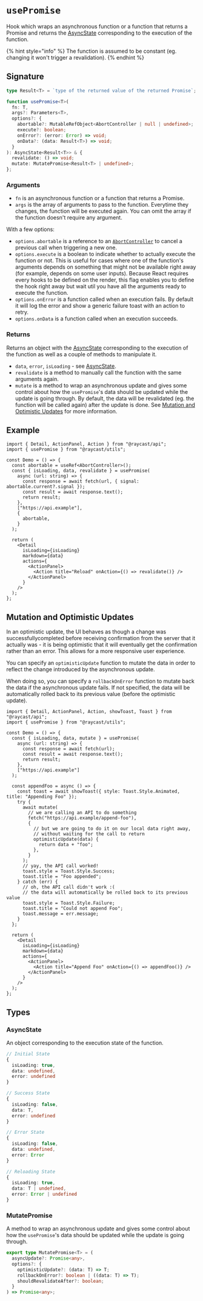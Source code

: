 # `usePromise`

Hook which wraps an asynchronous function or a function that returns a Promise and returns the [AsyncState](#asyncstate) corresponding to the execution of the function.

{% hint style="info" %}
The function is assumed to be constant (eg. changing it won't trigger a revalidation).
{% endhint %}

## Signature

```ts
type Result<T> = `type of the returned value of the returned Promise`;

function usePromise<T>(
  fn: T,
  args?: Parameters<T>,
  options?: {
    abortable?: MutableRefObject<AbortController | null | undefined>;
    execute?: boolean;
    onError?: (error: Error) => void;
    onData?: (data: Result<T>) => void;
  }
): AsyncState<Result<T>> & {
  revalidate: () => void;
  mutate: MutatePromise<Result<T> | undefined>;
};
```

### Arguments

- `fn` is an asynchronous function or a function that returns a Promise.
- `args` is the array of arguments to pass to the function. Everytime they changes, the function will be executed again. You can omit the array if the function doesn't require any argument.

With a few options:

- `options.abortable` is a reference to an [`AbortController`](https://developer.mozilla.org/en-US/docs/Web/API/AbortController) to cancel a previous call when triggering a new one.
- `options.execute` is a boolean to indicate whether to actually execute the function or not. This is useful for cases where one of the function's arguments depends on something that might not be available right away (for example, depends on some user inputs). Because React requires every hooks to be defined on the render, this flag enables you to define the hook right away but wait util you have all the arguments ready to execute the function.
- `options.onError` is a function called when an execution fails. By default it will log the error and show a generic failure toast with an action to retry.
- `options.onData` is a function called when an execution succeeds.

### Returns

Returns an object with the [AsyncState](#asyncstate) corresponding to the execution of the function as well as a couple of methods to manipulate it.

- `data`, `error`, `isLoading` - see [AsyncState](#asyncstate).
- `revalidate` is a method to manually call the function with the same arguments again.
- `mutate` is a method to wrap an asynchronous update and gives some control about how the `usePromise`'s data should be updated while the update is going through. By default, the data will be revalidated (eg. the function will be called again) after the update is done. See [Mutation and Optimistic Updates](#mutation-and-optimistic-updates) for more information.

## Example

```tsx
import { Detail, ActionPanel, Action } from "@raycast/api";
import { usePromise } from "@raycast/utils";

const Demo = () => {
  const abortable = useRef<AbortController>();
  const { isLoading, data, revalidate } = usePromise(
    async (url: string) => {
      const response = await fetch(url, { signal: abortable.current?.signal });
      const result = await response.text();
      return result;
    },
    ["https://api.example"],
    {
      abortable,
    }
  );

  return (
    <Detail
      isLoading={isLoading}
      markdown={data}
      actions={
        <ActionPanel>
          <Action title="Reload" onAction={() => revalidate()} />
        </ActionPanel>
      }
    />
  );
};
```

## Mutation and Optimistic Updates

In an optimistic update, the UI behaves as though a change was successfullycompleted before receiving confirmation from the server that it actually was - it is being optimistic that it will eventually get the confirmation rather than an error. This allows for a more responsive user experience.

You can specify an `optimisticUpdate` function to mutate the data in order to reflect the change introduced by the asynchronous update.

When doing so, you can specify a `rollbackOnError` function to mutate back the data if the asynchronous update fails. If not specified, the data will be automatically rolled back to its previous value (before the optimistic update).

```tsx
import { Detail, ActionPanel, Action, showToast, Toast } from "@raycast/api";
import { usePromise } from "@raycast/utils";

const Demo = () => {
  const { isLoading, data, mutate } = usePromise(
    async (url: string) => {
      const response = await fetch(url);
      const result = await response.text();
      return result;
    },
    ["https://api.example"]
  );

  const appendFoo = async () => {
    const toast = await showToast({ style: Toast.Style.Animated, title: "Appending Foo" });
    try {
      await mutate(
        // we are calling an API to do something
        fetch("https://api.example/append-foo"),
        {
          // but we are going to do it on our local data right away,
          // without waiting for the call to return
          optimisticUpdate(data) {
            return data + "foo";
          },
        }
      );
      // yay, the API call worked!
      toast.style = Toast.Style.Success;
      toast.title = "Foo appended";
    } catch (err) {
      // oh, the API call didn't work :(
      // the data will automatically be rolled back to its previous value
      toast.style = Toast.Style.Failure;
      toast.title = "Could not append Foo";
      toast.message = err.message;
    }
  };

  return (
    <Detail
      isLoading={isLoading}
      markdown={data}
      actions={
        <ActionPanel>
          <Action title="Append Foo" onAction={() => appendFoo()} />
        </ActionPanel>
      }
    />
  );
};
```

## Types

### AsyncState

An object corresponding to the execution state of the function.

```ts
// Initial State
{
  isLoading: true,
  data: undefined,
  error: undefined
}

// Success State
{
  isLoading: false,
  data: T,
  error: undefined
}

// Error State
{
  isLoading: false,
  data: undefined,
  error: Error
}

// Reloading State
{
  isLoading: true,
  data: T | undefined,
  error: Error | undefined
}
```

### MutatePromise

A method to wrap an asynchronous update and gives some control about how the `usePromise`'s data should be updated while the update is going through.

```ts
export type MutatePromise<T> = (
  asyncUpdate?: Promise<any>,
  options?: {
    optimisticUpdate?: (data: T) => T;
    rollbackOnError?: boolean | ((data: T) => T);
    shouldRevalidateAfter?: boolean;
  }
) => Promise<any>;
```
